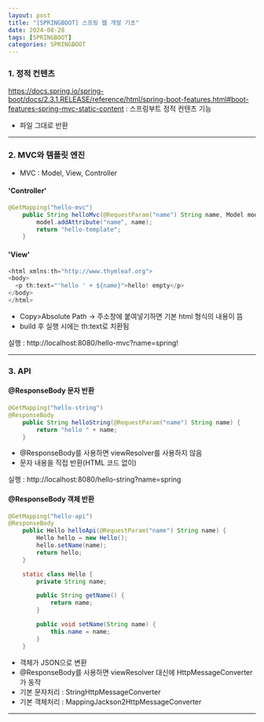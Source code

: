 ```yaml
---
layout: post
title: "[SPRINGBOOT] 스프링 웹 개발 기초"
date: 2024-08-28
tags: [SPRINGBOOT]
categories: SPRINGBOOT
---
```


### 1. 정적 컨텐츠

https://docs.spring.io/spring-boot/docs/2.3.1.RELEASE/reference/html/spring-boot-features.html#boot-features-spring-mvc-static-content : 스프링부트 정적 컨텐츠 기능

- 파일 그대로 반환

---

### 2. MVC와 템플릿 엔진

- MVC : Model, View, Controller

#### 'Controller'

```java
@GetMapping("hello-mvc")
    public String helloMvc(@RequestParam("name") String name, Model model) {
        model.addAttribute("name", name);
        return "hello-template";
    }
```

#### 'View'

```java
<html xmlns:th="http://www.thymleaf.org">
<body>
  <p th:text="'hello ' + ${name}">hello! empty</p>
</body>
</html>
```

- Copy>Absolute Path -> 주소창에 붙여넣기하면 기본 html 형식의 내용이 뜸
- build 후 실행 시에는 th:text로 치환됨

실행 : http://localhost:8080/hello-mvc?name=spring!

---

### 3. API

#### @ResponseBody 문자 반환

```java
@GetMapping("hello-string")
@ResponseBody
    public String helloString(@RequestParam("name") String name) {
        return "hello " + name;
    }
```

- @ResponseBody를 사용하면 viewResolver를 사용하지 않음
- 문자 내용을 직접 반환(HTML 코드 없이)

실행 : http://localhost:8080/hello-string?name=spring

#### @ResponseBody 객체 반환

```java
@GetMapping("hello-api")
@ResponseBody
    public Hello helloApi(@RequestParam("name") String name) {
        Hello hello = new Hello();
        hello.setName(name);
        return hello;
    }

    static class Hello {
        private String name;

        public String getName() {
            return name;
        }

        public void setName(String name) {
            this.name = name;
        }
    }
```

- 객체가 JSON으로 변환
- @ResponseBody를 사용하면 viewResolver 대신에 HttpMessageConverter가 동작
- 기본 문자처리 : StringHttpMessageConverter
- 기본 객체처리 : MappingJackson2HttpMessageConverter

---